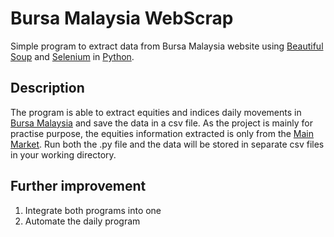 # Bursa Malaysia WebScrap
Simple program to extract data from Bursa Malaysia website using [Beautiful Soup](https://www.crummy.com/software/BeautifulSoup/bs4/doc/) and [Selenium](https://www.selenium.dev/) in [Python](https://www.python.org/). 

## Description
The program is able to extract equities and indices daily movements in [Bursa Malaysia](https://www.bursamalaysia.com/) and save the data in a csv file. As the project is mainly for practise purpose, the equities information extracted is only from the [Main Market](https://www.bursamalaysia.com/market_information/equities_prices?keyword=&top_stock=top_active&board=MAIN-MKT&alphabetical=&sector=&sub_sector=). Run both the .py file and the data will be stored in separate csv files in your working directory.

## Further improvement
1. Integrate both programs into one
2. Automate the daily program
